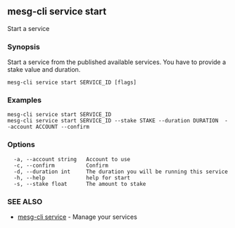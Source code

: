 ## mesg-cli service start

Start a service

### Synopsis

Start a service from the published available services. You have to provide a stake value and duration.

```
mesg-cli service start SERVICE_ID [flags]
```

### Examples

```
mesg-cli service start SERVICE_ID
mesg-cli service start SERVICE_ID --stake STAKE --duration DURATION  --account ACCOUNT --confirm
```

### Options

```
  -a, --account string   Account to use
  -c, --confirm          Confirm
  -d, --duration int     The duration you will be running this service
  -h, --help             help for start
  -s, --stake float      The amount to stake
```

### SEE ALSO

* [mesg-cli service](mesg-cli_service.md)	 - Manage your services

